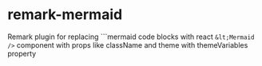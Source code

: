 # remark-mermaid
Remark plugin for replacing ```mermaid code blocks with react `&lt;Mermaid />` component with props like className and theme with themeVariables property
